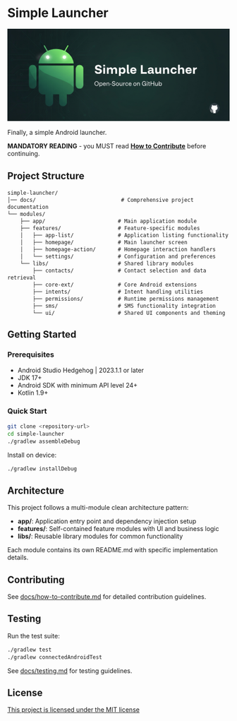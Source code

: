 # Simple Launcher

![Cover image](images/cover-image.png)

Finally, a simple Android launcher.

**MANDATORY READING** - you MUST read [**How to Contribute**](docs/how-to-contribute.md) before continuing.

## Project Structure

```
simple-launcher/
│── docs/                           # Comprehensive project documentation
└── modules/
    ├── app/                       # Main application module
    ├── features/                  # Feature-specific modules
    │   ├── app-list/              # Application listing functionality
    │   ├── homepage/              # Main launcher screen
    │   ├── homepage-action/       # Homepage interaction handlers  
    │   └── settings/              # Configuration and preferences
    └── libs/                      # Shared library modules
        ├── contacts/              # Contact selection and data retrieval
        ├── core-ext/              # Core Android extensions
        ├── intents/               # Intent handling utilities
        ├── permissions/           # Runtime permissions management
        ├── sms/                   # SMS functionality integration
        └── ui/                    # Shared UI components and theming
```

## Getting Started

### Prerequisites
- Android Studio Hedgehog | 2023.1.1 or later
- JDK 17+
- Android SDK with minimum API level 24+
- Kotlin 1.9+

### Quick Start
```bash
git clone <repository-url>
cd simple-launcher
./gradlew assembleDebug
```

Install on device:
```bash
./gradlew installDebug
```
## Architecture

This project follows a multi-module clean architecture pattern:

- **app/**: Application entry point and dependency injection setup
- **features/**: Self-contained feature modules with UI and business logic
- **libs/**: Reusable library modules for common functionality

Each module contains its own README.md with specific implementation details.

## Contributing

See [docs/how-to-contribute.md](docs/how-to-contribute.md) for detailed contribution guidelines.

## Testing

Run the test suite:
```bash
./gradlew test
./gradlew connectedAndroidTest
```

See [docs/testing.md](docs/testing.md) for testing guidelines.

## License

[This project is licensed under the MIT license](LICENSE)
